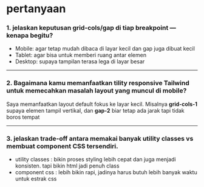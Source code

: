 # pertanyaan

### 1. jelaskan keputusan grid-cols/gap di tiap breakpoint — kenapa begitu?
- Mobile: agar tetap mudah dibaca di layar kecil dan gap juga dibuat kecil 
- Tablet: agar bisa untuk memberi ruang antar elemen
- Desktop: supaya tampilan terasa lega di layar besar

---

### 2. Bagaimana kamu memanfaatkan tility responsive Tailwind untuk memecahkan masalah layout yang muncul di mobile?
Saya memanfaatkan layout default fokus ke layar kecil. Misalnya **grid-cols-1** supaya elemen tampil vertikal, dan **gap-2** biar tetap ada jarak tapi tidak boros tempat

---

### 3. jelaskan trade-off antara memakai banyak utility classes vs membuat component CSS tersendiri.
- utility classes : bikin proses styling lebih cepat dan juga menjadi konsisten. tapi bikin html jadi penuh class
- component css : lebih bikin rapi, jadinya harus butuh lebih banyak waktu untuk estrak css
